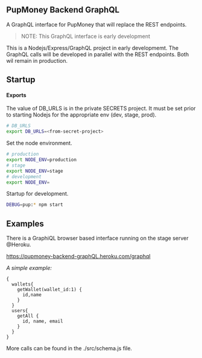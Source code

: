 ## PupMoney Backend GraphQL
A GraphQL interface for PupMoney that will replace the REST endpoints. 
>NOTE: This GraphQL interface is early development

This is a Nodejs/Express/GraphQL project in early developmemt. The GraphQL calls will be developed in parallel with the REST endpoints. Both wil remain in production.


## Startup

#### Exports
The value of DB_URLS is in the private SECRETS project. 
It must be set prior to starting Nodejs for the appropriate env (dev, stage, prod).

```BASH
# DB_URLS
export DB_URLS=<from-secret-project>
```


Set the node environment.
```BASH
# production
export NODE_ENV=production
# stage
export NODE_ENV=stage
# development
export NODE_ENV=
```

Startup for development.
```bash
DEBUG=pup:* npm start
```


## Examples
There is a GraphiQL browser based interface running on the stage server @Heroku.

https://pupmoney-backend-graphQL.heroku.com/graphql

*A simple example:*
```
{
  wallets{
    getWallet(wallet_id:1) {
      id,name
    }
  }
  users{
    getAll {
      id, name, email
    }
  }
}
```

More calls can be found in the ./src/schema.js file.